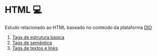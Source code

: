# HTML :computer:
Estudo relacionado ao HTML baseado no conteúdo da plataforma [DIO](https://web.dio.me/track/carrefour-web-developer)

1. [Tags de estrutura básica](basictags.md)
2. [Tags de semântica](semantictags.md)
3. [Tags de textos e links](text-links-tags.md)